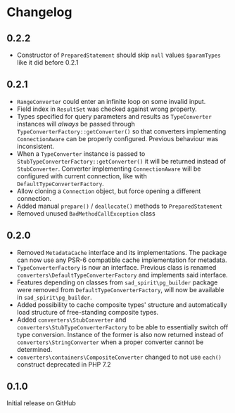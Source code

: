 # Changelog

## 0.2.2

* Constructor of `PreparedStatement` should skip `null` values `$paramTypes` like it did before 0.2.1

## 0.2.1

* `RangeConverter` could enter an infinite loop on some invalid input.
* Field index in `ResultSet` was checked against wrong property.
* Types specified for query parameters and results as `TypeConverter` instances will *always* be passed through `TypeConverterFactory::getConverter()` so that converters implementing `ConnectionAware` can be properly configured. Previous behaviour was inconsistent.
* When a `TypeConverter` instance is passed to `StubTypeConverterFactory::getConverter()` it will be returned instead of `StubConverter`. Converter implementing `ConnectionAware` will be configured with current connection, like with `DefaultTypeConverterFactory`.
* Allow cloning a `Connection` object, but force opening a different connection.
* Added manual `prepare()` / `deallocate()` methods to `PreparedStatement`
* Removed unused `BadMethodCallException` class

## 0.2.0

* Removed `MetadataCache` interface and its implementations. The package can now use any PSR-6 compatible cache implementation for metadata.
* `TypeConverterFactory` is now an interface. Previous class is renamed `converters\DefaultTypeConverterFactory` and implements said interface.
* Features depending on classes from `sad_spirit\pg_builder` package were removed from `DefaultTypeConverterFactory`, will now be available in `sad_spirit\pg_builder`.
* Added possibility to cache composite types' structure and automatically load structure of free-standing composite types.
* Added `converters\StubConverter` and `converters\StubTypeConverterFactory` to be able to essentially switch off type conversion. Instance of the former is also now returned instead of `converters\StringConverter` when a proper converter cannot be determined.
* `converters\containers\CompositeConverter` changed to not use `each()` construct deprecated in PHP 7.2 

## 0.1.0

Initial release on GitHub